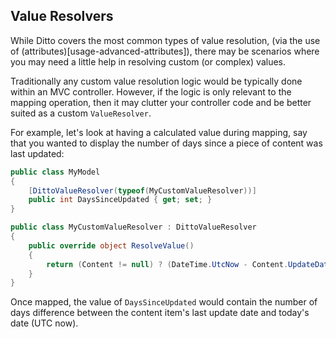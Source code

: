## Value Resolvers

While Ditto covers the most common types of value resolution, (via the use of (attributes)[usage-advanced-attributes]), there may be scenarios where you may need a little help in resolving custom (or complex) values.

Traditionally any custom value resolution logic would be typically done within an MVC controller.  However, if the logic is only relevant to the mapping operation, then it may clutter your controller code and be better suited as a custom `ValueResolver`.

For example, let's look at having a calculated value during mapping, say that you wanted to display the number of days since a piece of content was last updated:

```csharp
public class MyModel
{
    [DittoValueResolver(typeof(MyCustomValueResolver))]
    public int DaysSinceUpdated { get; set; }
}

public class MyCustomValueResolver : DittoValueResolver
{
    public override object ResolveValue()
    {
        return (Content != null) ? (DateTime.UtcNow - Content.UpdateDate).Days : null;
    }
}
```

Once mapped, the value of `DaysSinceUpdated` would contain the number of days difference between the content item's last update date and today's date (UTC now).


